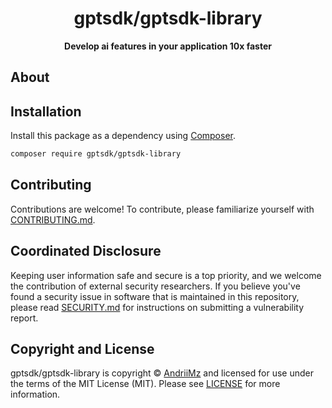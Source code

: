 <h1 align="center">gptsdk/gptsdk-library</h1>

<p align="center">
    <strong>Develop ai features in your application 10x faster</strong>
</p>

<!--
TODO: Make sure the following URLs are correct and working for your project.
      Then, remove these comments to display the badges, giving users a quick
      overview of your package.

<p align="center">
    <a href="https://github.com/growthapps/gptsdk-library"><img src="https://img.shields.io/badge/source-gptsdk/gptsdk--library-blue.svg?style=flat-square" alt="Source Code"></a>
    <a href="https://packagist.org/packages/gptsdk/gptsdk-library"><img src="https://img.shields.io/packagist/v/gptsdk/gptsdk-library.svg?style=flat-square&label=release" alt="Download Package"></a>
    <a href="https://php.net"><img src="https://img.shields.io/packagist/php-v/gptsdk/gptsdk-library.svg?style=flat-square&colorB=%238892BF" alt="PHP Programming Language"></a>
    <a href="https://github.com/growthapps/gptsdk-library/blob/main/LICENSE"><img src="https://img.shields.io/packagist/l/gptsdk/gptsdk-library.svg?style=flat-square&colorB=darkcyan" alt="Read License"></a>
    <a href="https://github.com/growthapps/gptsdk-library/actions/workflows/continuous-integration.yml"><img src="https://img.shields.io/github/actions/workflow/status/growthapps/gptsdk-library/continuous-integration.yml?branch=main&style=flat-square&logo=github" alt="Build Status"></a>
    <a href="https://codecov.io/gh/growthapps/gptsdk-library"><img src="https://img.shields.io/codecov/c/gh/growthapps/gptsdk-library?label=codecov&logo=codecov&style=flat-square" alt="Codecov Code Coverage"></a>
    <a href="https://shepherd.dev/github/growthapps/gptsdk-library"><img src="https://img.shields.io/endpoint?style=flat-square&url=https%3A%2F%2Fshepherd.dev%2Fgithub%2Fgrowthapps%2Fgptsdk-library%2Fcoverage" alt="Psalm Type Coverage"></a>
</p>
-->


## About

<!--
TODO: Use this space to provide more details about your package. Try to be
      concise. This is the introduction to your package. Let others know what
      your package does and how it can help them build applications.
-->




## Installation

Install this package as a dependency using [Composer](https://getcomposer.org).

``` bash
composer require gptsdk/gptsdk-library
```

<!--
## Usage

Provide a brief description or short example of how to use this library.
If you need to provide more detailed examples, use the `docs/` directory
and provide a link here to the documentation.

``` php
use Growthapps\Gptsdk\Example;

$example = new Example();
echo $example->greet('fellow human');
```
-->


## Contributing

Contributions are welcome! To contribute, please familiarize yourself with
[CONTRIBUTING.md](CONTRIBUTING.md).

## Coordinated Disclosure

Keeping user information safe and secure is a top priority, and we welcome the
contribution of external security researchers. If you believe you've found a
security issue in software that is maintained in this repository, please read
[SECURITY.md](SECURITY.md) for instructions on submitting a vulnerability report.






## Copyright and License

gptsdk/gptsdk-library is copyright © [AndriiMz](https://gpt-sdk.com)
and licensed for use under the terms of the
MIT License (MIT). Please see [LICENSE](LICENSE) for more information.


